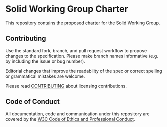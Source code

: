 # Solid Working Group Charter

This repository contains the proposed [charter](charter/) for the Solid Working Group.

## Contributing

Use the standard fork, branch, and pull request workflow to propose changes
to the specification. Please make branch names informative (e.g. by including
the issue or bug number).

Editorial changes that improve the readability of the spec or correct
spelling or grammatical mistakes are welcome.

Please read [CONTRIBUTING](CONTRIBUTING.md) about licensing contributions.

## Code of Conduct

All documentation, code and communication under this repository are
covered by the
[W3C Code of Ethics and Professional Conduct](https://www.w3.org/Consortium/cepc/).